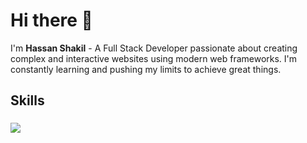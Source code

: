 # Hi there 👋
I'm **Hassan Shakil** - A Full Stack Developer passionate about creating complex and interactive websites using modern web frameworks. I'm constantly learning and pushing my limits to achieve great things.

<h2 align="left">Skills</h2>

###

<p align="left">
  <a href="https://skillicons.dev">
    <img src="https://skillicons.dev/icons?i=html,css,js,react,nodejs,express,mongodb,git,appwrite,nextjs,postgresql,prisma,redux,c,cs,ts,postman,redis,zod&perline=15" />
  </a>
</p>
